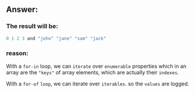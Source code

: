 ## Answer:

### The result will be:

```javascript
0 1 2 3 and "john" "jane" "sam" "jack"
```

### reason:

With a `for-in` loop, we can `iterate` over `enumerable` properties which in an array are the `"keys"` of array elements, which are actually their `indexes`.

With a `for-of` `loop`, we can iterate over `iterables`. so the `values` are logged.